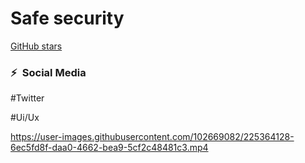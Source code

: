 # Safe security 
[GitHub stars](https://avatars.githubusercontent.com/u/102669082?s=40&v=4)

### ⚡&ensp;Social Media

#Twitter

#Ui/Ux 

https://user-images.githubusercontent.com/102669082/225364128-6ec5fd8f-daa0-4662-bea9-5cf2c48481c3.mp4

